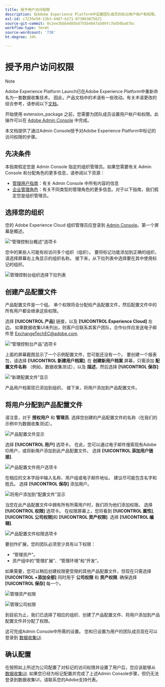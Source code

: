 ```yaml
---
title: 授予用户访问权限
description: 在Adobe Experience Platform中设置团队成员的标记用户帐户和权限。
exl-id: c7235e50-13b3-4487-b171-873063875621
source-git-commit: 0c2ee3bbb4d85bd755b4847a509fc7bd50ba67bc
workflow-type: tm+mt
source-wordcount: '738'
ht-degree: 24%

---
```


# 授予用户访问权限

>[!NOTE]
>
>Adobe Experience Platform Launch已在Adobe Experience Platform中重新命名为一套数据收集技术。 因此，产品文档中的术语有一些改动。有关术语更改的综合参考，请参阅以下[文档](../../term-updates.md)。

开始使用 extension_package 之前，您需要为团队成员设置用户帐户和权限。此操作可以在 [Adobe Admin Console](https://adminconsole.adobe.com/) 中完成。

本文档提供了通过Admin Console授予对Adobe Experience Platform中标记的访问权限的步骤。

## 先决条件

本指南假定您是 Admin Console 指定的组织管理员。如果您需要有关 Admin Console 和分配角色的更多信息，请参阅以下资源：

* [管理用户指南](https://helpx.adobe.com/cn/enterprise/administering/user-guide.html?topic=/enterprise/administering/morehelp/introduction.ug.js)：有关 Admin Console 中所有内容的信息
* [企业管理角色](https://helpx.adobe.com/cn/enterprise/using/admin-roles.html)：有关不同类型的管理角色的更多信息。对于以下指南，我们假定您是组织管理员。

## 选择您的组织

您的 Adobe Experience Cloud 组织管理员应登录到 [Admin Console](https://adminconsole.adobe.com/)。第一个屏幕是概述。

![“管理控制台概述”选项卡](../images/getting-started/admin-console-overview.png)

您中的某些人可能有权访问多个组织（组织）。 要将标记功能添加到正确的组织，请选择屏幕右上角显示的组织名称。 接下来，从下拉列表中选择要在其中使用标记的组织。

![管理控制台组织选择下拉列表](../images/getting-started/admin-console-choose-org.png)

## 创建产品配置文件

产品配置文件是一个组。 单个权限将会分配给产品配置文件，然后配置文件中的所有用户都会继承这些权限。

选择 **[!UICONTROL 产品]** 链接，以及 **[!UICONTROL Experience Cloud]** 左边。 如果数据收集UI未列出，则客户应联系其客户团队，合作伙伴应发送电子邮件至 <ExchangeTechEC@adobe.com>.

![“管理控制台产品”选项卡](../images/getting-started/admin-console-products-launch.png)

上面的屏幕截图显示了一个示例配置文件，您可能还没有一个。 要创建一个报表包，请选择 **[!UICONTROL 新建用户档案]**. 在 **创建新用户档案** 屏幕，只需添加 **配置文件名称** （例如，数据收集测试），以及 **描述**，然后选择 **[!UICONTROL 保存]**:

![“新建配置文件”显示](../images/getting-started/admin-console-create-a-new-profile.png)

产品用户档案现已添加到组织。 接下来，将用户添加到产品配置文件。

## 将用户分配到产品配置文件

请注意，对于 **授权用户** 和 **管理员**. 选择您创建的产品配置文件的名称（在我们的示例中为数据收集测试）。

![产品配置文件显示](../images/getting-started/admin-console-profiles-add-user.png)

选择 **[!UICONTROL 用户]** 选项卡。 在此，您可以通过电子邮件搜索现有Adobe ID用户，或将新用户添加到此产品配置文件。 选择 **[!UICONTROL 添加用户链接]**.

![产品配置文件用户选项卡](../images/getting-started/admin-console-add-launch-user.png)

在相应的文本字段中输入名称、用户组或电子邮件地址。 建议尽可能包含名字和姓氏。 选择 **[!UICONTROL 保存]** 添加用户。

![将用户添加到“配置文件”显示](../images/getting-started/admin-console-add-user.png)

当您在此产品配置文件中拥有所有所需用户时，我们将为他们添加权限。 选择 **[!UICONTROL 权限]** 选项卡。 在权限屏幕上，您将看到 **[!UICONTROL 属性]**, **[!UICONTROL 公司权限]**&#x200B;和 **[!UICONTROL 资产权限]**. 选择 **[!UICONTROL 编辑]**.

![产品配置文件权限选项卡](../images/getting-started/admin-console-profile-permissions.png)

要创作扩展，您的团队必须至少具有以下权限：

* “管理资产”。
* 资产组中的“管理扩展”、“管理环境”和“开发”。

如果需要，您可以稍后创建权限更受限的其他产品配置文件，但现在只需选择 **[!UICONTROL +添加全部]** 同时用于 **公司权限** 和 **资产权限**. 确保选择 **[!UICONTROL 保存]** 每一个。

![管理资产权限](../images/getting-started/admin-console-add-all-property-rights.png)

![管理公司权限](../images/getting-started/admin-console-add-all-company-rights.png)

到目前为止，我们已选择了相应的组织、创建了产品配置文件、将用户添加到产品配置文件并分配了权限。

这可完成Admin Console中所需的设置。 您和已设置为用户的团队成员现在可以登录到 [数据收集UI](https://launch.adobe.com/).

## 确认配置

在按照如上所述为公司配置了对标记的访问权限并设置了用户后，您应该能够从 [数据收集UI](https://launch.adobe.com/). 如果您已经为标记配置并完成了上述Admin Console步骤，但仍无法登录到数据收集UI，请联系您的Adobe支持代表。
